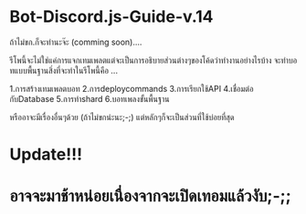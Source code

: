 # Bot-Discord.js-Guide-v.14
ถ้าไม่ขก.ก็จะทำนะจ๊ะ (comming soon)....

รีโพนี้จะไม่ใช่แค่การแจกเทมเพลตแต่จะเป็นการอธิบายส่วนต่างๆของโค้ดว่าทำงานอย่างไรบ้าง
จะทำบอทแบบพื้นฐานสิ่งที่จะทำในรีโพนี้คือ ...

1.การสร้างเทมเพลตบอท
2.การdeploycommands
3.การเรียกใช้API
4.เชื่อมต่อกับDatabase
5.การทำshard
6.บอทเพลงขั้นพื้นฐาน

หรืออาจะมีเรื่องอื่นๆด้วย (ถ้าไม่ขกน่ะนะ;-;) แต่หลักๆก็จะเป็นส่วนที่ใช้บ่อยที่สุด

<h1>Update!!!<h1>
  อาจจะมาช้าหน่อยเนื่องจากจะเปิดเทอมแล้วงับ;-;;
